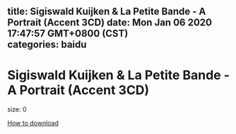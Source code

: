 
title: Sigiswald Kuijken & La Petite Bande - A Portrait (Accent 3CD)
date: Mon Jan 06 2020 17:47:57 GMT+0800 (CST)    
categories: baidu
---

# Sigiswald Kuijken & La Petite Bande - A Portrait (Accent 3CD)
size: 0
 
 

[How to download](https://bpcam.bemobtrk.com/go/2ceec3aa-1ca2-46d6-b9ff-aaa5c184517c?jno=2121)